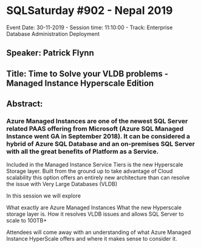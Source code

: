 # SQLSaturday #902 - Nepal 2019
Event Date: 30-11-2019 - Session time: 11:10:00 - Track: Enterprise Database Administration  Deployment
## Speaker: Patrick Flynn
## Title: Time to Solve your VLDB problems - Managed Instance Hyperscale Edition
## Abstract:
### Azure Managed Instances are one of the newest SQL Server related PAAS offering from Microsoft (Azure SQL Managed Instance went GA in September 2018). It can be considered a hybrid of Azure SQL Database and an on-premises SQL Server with all the great benefits of Platform as a Service.

Included in the Managed Instance Service Tiers is the new Hyperscale Storage layer.
Built from the ground up to take advantage of Cloud scalability this option offers an entirely new architecture  than can resolve the issue with  Very Large Databases (VLDB)

In this session we will explore 

What exactly are Azure Managed Instances
What the new Hyperscale storage layer is.
How it resolves VLDB issues and allows SQL Server to scale to 100TB+ 

Attendees will come away with an understanding of what  Azure Managed Instance HyperScale offers and where it makes sense to consider it.
